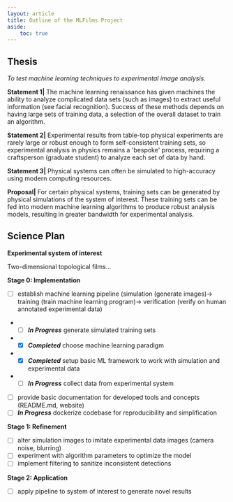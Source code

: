 ```yaml
---
layout: article
title: Outline of the MLFilms Project
aside:
    toc: true
---
```

## Thesis
*To test machine learning techniques to experimental image analysis.* 

**Statement 1\|** The machine learning renaissance has given machines the ability to analyze complicated data sets (such as images) to extract useful information (see facial recognition). Success of these methods depends on having large sets of training data, a selection of the overall dataset to train an algorithm.

**Statement 2\|** Experimental results from table-top physical experiments are rarely large or robust enough to form self-consistent training sets, so experimental analysis in physics remains a 'bespoke' process, requiring a craftsperson (graduate student) to analyze each set of data by hand.

**Statement 3\|** Physical systems can often be simulated to high-accuracy using modern computing resources.

**Proposal\|** For certain physical systems, training sets can be generated by physical simulations of the system of interest. These training sets can be fed into modern machine learning algorithms to produce robust analysis models, resulting in greater bandwidth for experimental analysis.


## Science Plan

**Experimental system of interest**


Two-dimensional topological films...

**Stage 0: Implementation**
- [ ] establish machine learning pipeline (simulation (generate images)-> training (train machine learning program)-> verification (verify on human annotated experimental data)
- - [ ] ***In Progress*** generate simulated training sets 
- - [x] ***Completed*** choose machine learning paradigm 
- - [x] ***Completed*** setup basic ML framework to work with simulation and experimental data
- - [ ] ***In Progress*** collect data from experimental system 
- [ ] provide basic documentation for developed tools and concepts (README.md, website)
- [ ] ***In Progress*** dockerize codebase for reproducibility and simplification

**Stage 1: Refinement**
- [ ] alter simulation images to imitate experimental data  images (camera noise, blurring)
- [ ] experiment with algorithm parameters to optimize the model
- [ ] implement filtering to sanitize inconsistent detections

**Stage 2: Application**
- [ ] apply pipeline to system of interest to generate novel results




